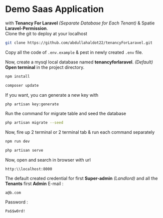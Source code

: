 # Demo Saas Application

with **Tenancy For Laravel** *(Separate Database for Each Tenant)* & Spatie **Laravel-Permission**.
<br>
Clone the git to deploy at your localhost 
```bash
git clone https://github.com/abdullahaldot22/tenancyForLaravel.git
```
Copy all the code of `.env.example` & pest in newly created `.env` file. 

Now, create a mysql local database named **tenancyforlaravel**. *(Default)*
**Open terminal** in the project directory.
```bash
npm install
```
```bash
composer update
```
If you want, you can generate a new key with 
```bash
php artisan key:generate
```
Run the command for migrate table and seed the database
```bash
php artisan migrate --seed
```
Now, fire up 2 terminal or 2 terminal tab & run each command separately 
```bash
npm run dev
```
```bash
php artisan serve
```
Now, open and search in browser with url
```
http:\\localhost:8000
```
The default created credential for first **Super-admin** *(Landlord)* and all the **Tenants** first **Admin** 
E-mail :
```mail
a@b.com
```
Password :
```text
Pa$$w0rd!
```

